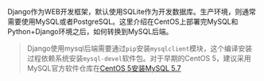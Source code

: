 Django作为WEB开发框架，默认使用SQLite作为开发数据库。生产环境，则通常需要使用MySQL或者PostgreSQL。这里介绍在CentOS上部署完MySQL和Python+Django环境之后，如何转换到MySQL后端。

> Django使用mysql后端需要通过`pip`安装`mysqlclient`模块，这个编译安装过程依赖系统安装`mysql-devel`软件包。对于早期的CentOS 5，建议采用MySQL官方软件仓库在[CentOS 5安装MySQL 5.7](../../../../database/mysql/install_and_upgrade/install_mysql5.7_in_centos_5)